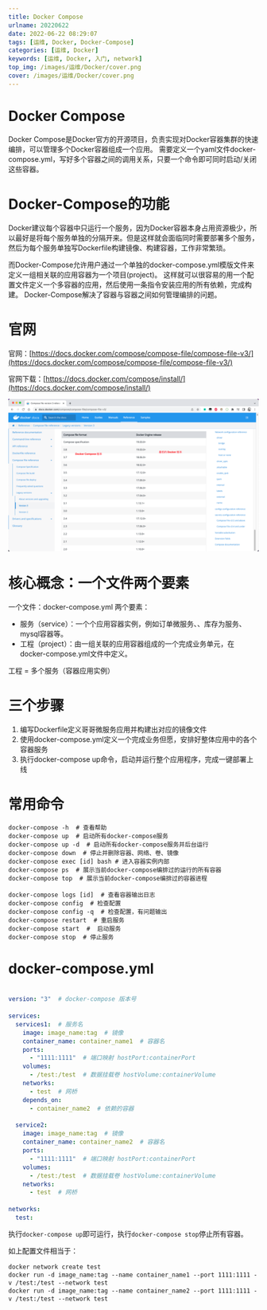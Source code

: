 ```yaml
---
title: Docker Compose
urlname: 20220622
date: 2022-06-22 08:29:07
tags: [运维, Docker, Docker-Compose]
categories: [运维, Docker]
keywords: [运维, Docker, 入门, network]
top_img: /images/运维/Docker/cover.png
cover: /images/运维/Docker/cover.png
---
```


# Docker Compose

Docker Compose是Docker官方的开源项目，负责实现对Docker容器集群的快速编排，可以管理多个Docker容器组成一个应用。
需要定义一个yaml文件docker-compose.yml，写好多个容器之间的调用关系，只要一个命令即可同时启动/关闭这些容器。

# Docker-Compose的功能

Docker建议每个容器中只运行一个服务，因为Docker容器本身占用资源极少，所以最好是将每个服务单独的分隔开来。但是这样就会面临同时需要部署多个服务，然后为每个服务单独写Dockerfile构建镜像、构建容器，工作非常繁琐。

而Docker-Compose允许用户通过一个单独的docker-compose.yml模版文件来定义一组相关联的应用容器为一个项目(project)。
这样就可以很容易的用一个配置文件定义一个多容器的应用，然后使用一条指令安装应用的所有依赖，完成构建。
Docker-Compose解决了容器与容器之间如何管理编排的问题。

# 官网

官网：[https://docs.docker.com/compose/compose-file/compose-file-v3/](https://docs.docker.com/compose/compose-file/compose-file-v3/)

官网下载：[https://docs.docker.com/compose/install/](https://docs.docker.com/compose/install/)

![4-1Docker-Compose官网.png](/images/运维/Docker/4-1Docker-Compose官网.png)

# 核心概念：一个文件两个要素

一个文件：docker-compose.yml
两个要素：
- 服务（service）：一个个应用容器实例，例如订单微服务、、库存为服务、mysql容器等。
- 工程（project）：由一组关联的应用容器组成的一个完成业务单元，在docker-compose.yml文件中定义。

工程 = 多个服务（容器应用实例）

# 三个步骤

1. 编写Dockerfile定义哥哥微服务应用并构建出对应的镜像文件
2. 使用docker-compose.yml定义一个完成业务但愿，安排好整体应用中的各个容器服务
3. 执行docker-compose up命令，启动并运行整个应用程序，完成一键部署上线

# 常用命令
```shell
docker-compose -h  # 查看帮助
docker-compose up  # 启动所有docker-compose服务
docker-compose up -d  # 启动所有docker-compose服务并后台运行
docker-compose down  # 停止并删除容器、网络、卷、镜像
docker-compose exec [id] bash # 进入容器实例内部
docker-compose ps  # 展示当前docker-compose编排过的运行的所有容器
docker-compose top  # 展示当前docker-compose编排过的容器进程

docker-compose logs [id]  # 查看容器输出日志
docker-compose config  # 检查配置
docker-compose config -q  # 检查配置，有问题输出
docker-compose restart  # 重启服务
docker-compose start  #  启动服务
docker-compose stop  # 停止服务
```

# docker-compose.yml

```yaml

version: "3"  # docker-compose 版本号

services:
  services1:  # 服务名
    image: image_name:tag  # 镜像
    container_name: container_name1  # 容器名
    ports:
      - "1111:1111"  # 端口映射 hostPort:containerPort
    volumes:
      - /test:/test  # 数据挂载卷 hostVolume:containerVolume
    networks:
      - test  # 网桥
    depends_on:
      - container_name2  # 依赖的容器

  service2:
    image: image_name:tag  # 镜像
    container_name: container_name2  # 容器名
    ports:
      - "1111:1111"  # 端口映射 hostPort:containerPort
    volumes:
      - /test:/test  # 数据挂载卷 hostVolume:containerVolume
    networks:
      - test  # 网桥

networks:
  test:

```
执行`docker-compose up`即可运行，执行`docker-compose stop`停止所有容器。

如上配置文件相当于：
```shell
docker network create test
docker run -d image_name:tag --name container_name1 --port 1111:1111 -v /test:/test --network test 
docker run -d image_name:tag --name container_name2 --port 1111:1111 -v /test:/test --network test 
```



